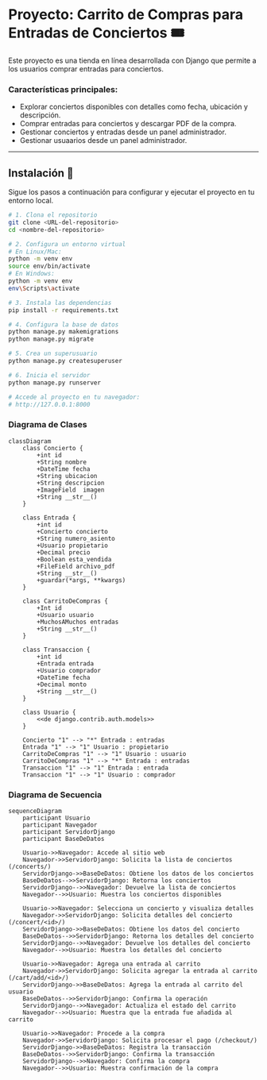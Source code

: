 # Proyecto: Carrito de Compras para Entradas de Conciertos 🎟️

Este proyecto es una tienda en línea desarrollada con Django que permite a los usuarios comprar entradas para conciertos. 

### Características principales:
- Explorar conciertos disponibles con detalles como fecha, ubicación y descripción.
- Comprar entradas para conciertos y descargar PDF de la compra.
- Gestionar conciertos y entradas desde un panel administrador.
- Gestionar usuaarios desde un panel administrador.

---

## Instalación 🚀

Sigue los pasos a continuación para configurar y ejecutar el proyecto en tu entorno local.

```bash
# 1. Clona el repositorio
git clone <URL-del-repositorio>
cd <nombre-del-repositorio>

# 2. Configura un entorno virtual
# En Linux/Mac:
python -m venv env
source env/bin/activate
# En Windows:
python -m venv env
env\Scripts\activate

# 3. Instala las dependencias
pip install -r requirements.txt

# 4. Configura la base de datos
python manage.py makemigrations
python manage.py migrate

# 5. Crea un superusuario
python manage.py createsuperuser

# 6. Inicia el servidor
python manage.py runserver

# Accede al proyecto en tu navegador:
# http://127.0.0.1:8000
```
### Diagrama de Clases

```mermaid
classDiagram
    class Concierto {
        +int id
        +String nombre
        +DateTime fecha
        +String ubicacion
        +String descripcion
        +ImageField  imagen
        +String __str__()
    }

    class Entrada {
        +int id
        +Concierto concierto
        +String numero_asiento
        +Usuario propietario
        +Decimal precio
        +Boolean esta_vendida
        +FileField archivo_pdf
        +String __str__()
        +guardar(*args, **kwargs)
    }

    class CarritoDeCompras {
        +Int id
        +Usuario usuario
        +MuchosAMuchos entradas
        +String __str__()
    }

    class Transaccion {
        +int id
        +Entrada entrada
        +Usuario comprador
        +DateTime fecha
        +Decimal monto
        +String __str__()
    }

    class Usuario {
        <<de django.contrib.auth.models>>
    }

    Concierto "1" --> "*" Entrada : entradas
    Entrada "1" --> "1" Usuario : propietario
    CarritoDeCompras "1" --> "1" Usuario : usuario
    CarritoDeCompras "1" --> "*" Entrada : entradas
    Transaccion "1" --> "1" Entrada : entrada
    Transaccion "1" --> "1" Usuario : comprador
```

### Diagrama de Secuencia

```mermaid
sequenceDiagram
    participant Usuario
    participant Navegador
    participant ServidorDjango
    participant BaseDeDatos

    Usuario->>Navegador: Accede al sitio web
    Navegador->>ServidorDjango: Solicita la lista de conciertos (/concerts/)
    ServidorDjango->>BaseDeDatos: Obtiene los datos de los conciertos
    BaseDeDatos-->>ServidorDjango: Retorna los conciertos
    ServidorDjango-->>Navegador: Devuelve la lista de conciertos
    Navegador-->>Usuario: Muestra los conciertos disponibles

    Usuario->>Navegador: Selecciona un concierto y visualiza detalles
    Navegador->>ServidorDjango: Solicita detalles del concierto (/concert/<id>/)
    ServidorDjango->>BaseDeDatos: Obtiene los datos del concierto
    BaseDeDatos-->>ServidorDjango: Retorna los detalles del concierto
    ServidorDjango-->>Navegador: Devuelve los detalles del concierto
    Navegador-->>Usuario: Muestra los detalles del concierto

    Usuario->>Navegador: Agrega una entrada al carrito
    Navegador->>ServidorDjango: Solicita agregar la entrada al carrito (/cart/add/<id>/)
    ServidorDjango->>BaseDeDatos: Agrega la entrada al carrito del usuario
    BaseDeDatos-->>ServidorDjango: Confirma la operación
    ServidorDjango-->>Navegador: Actualiza el estado del carrito
    Navegador-->>Usuario: Muestra que la entrada fue añadida al carrito

    Usuario->>Navegador: Procede a la compra
    Navegador->>ServidorDjango: Solicita procesar el pago (/checkout/)
    ServidorDjango->>BaseDeDatos: Registra la transacción
    BaseDeDatos-->>ServidorDjango: Confirma la transacción
    ServidorDjango-->>Navegador: Confirma la compra
    Navegador-->>Usuario: Muestra confirmación de la compra

